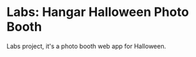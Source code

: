 Labs: Hangar Halloween Photo Booth
====================

Labs project, it's a photo booth web app for Halloween.
